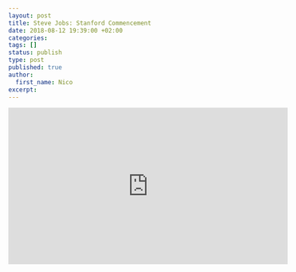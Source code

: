 ```yaml
---
layout: post
title: Steve Jobs: Stanford Commencement
date: 2018-08-12 19:39:00 +02:00
categories:
tags: []
status: publish
type: post
published: true
author:
  first_name: Nico
excerpt:
---
```



<iframe width="560" height="315" src="https://www.youtube.com/embed/1i9kcBHX2Nw" frameborder="0" allow="autoplay; encrypted-media" allowfullscreen></iframe>